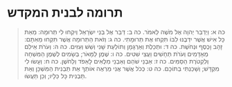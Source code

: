 # תרומה לבנית המקדש

> כה א: וַיְדַבֵּר יְהוָה אֶל מֹשֶׁה לֵּאמֹר.
> כה ב: דַּבֵּר אֶל בְּנֵי יִשְׂרָאֵל וְיִקְחוּ לִי תְּרוּמָה:  מֵאֵת כָּל אִישׁ אֲשֶׁר יִדְּבֶנּוּ לִבּוֹ תִּקְחוּ אֶת תְּרוּמָתִי.
> כה ג: וְזֹאת הַתְּרוּמָה אֲשֶׁר תִּקְחוּ מֵאִתָּם:  זָהָב וָכֶסֶף וּנְחֹשֶׁת.
> כה ד: וּתְכֵלֶת וְאַרְגָּמָן וְתוֹלַעַת שָׁנִי וְשֵׁשׁ וְעִזִּים.
> כה ה: וְעֹרֹת אֵילִם מְאָדָּמִים וְעֹרֹת תְּחָשִׁים וַעֲצֵי שִׁטִּים.
> כה ו: שֶׁמֶן לַמָּאֹר; בְּשָׂמִים לְשֶׁמֶן הַמִּשְׁחָה וְלִקְטֹרֶת הַסַּמִּים.
> כה ז: אַבְנֵי שֹׁהַם וְאַבְנֵי מִלֻּאִים לָאֵפֹד וְלַחֹשֶׁן.
> כה ח: וְעָשׂוּ לִי מִקְדָּשׁ; וְשָׁכַנְתִּי בְּתוֹכָם.
> כה ט: כְּכֹל אֲשֶׁר אֲנִי מַרְאֶה אוֹתְךָ אֵת תַּבְנִית הַמִּשְׁכָּן וְאֵת תַּבְנִית כָּל כֵּלָיו; וְכֵן תַּעֲשׂוּ. 
 

